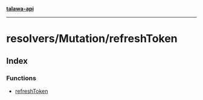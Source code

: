 [**talawa-api**](../../../README.md)

***

# resolvers/Mutation/refreshToken

## Index

### Functions

- [refreshToken](functions/refreshToken.md)
